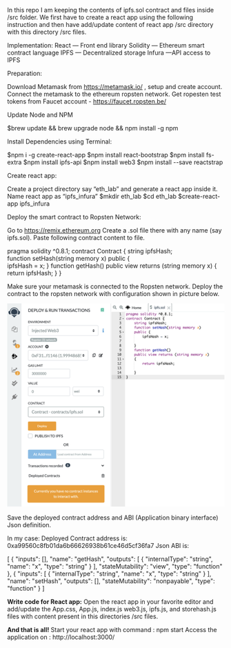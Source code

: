 In this repo I am keeping the contents of ipfs.sol contract and files inside /src folder. We first have to create a react app using the following instruction and then have add/update content of react app /src directory with this directory /src files.

Implementation:
React — Front end library
Solidity — Ethereum smart contract language
IPFS — Decentralized storage
Infura —API access to IPFS



Preparation: 

Download Metamask from https://metamask.io/ , setup and create account. Connect the metamask to the ethereum ropsten network.
Get ropesten test tokens from Faucet account - https://faucet.ropsten.be/ 

Update Node and NPM

$brew update && brew upgrade node && npm install -g npm

Install Dependencies using Terminal:

$npm i -g create-react-app
$npm install react-bootstrap
$npm install fs-extra
$npm install ipfs-api
$npm install web3
$npm install --save reactstrap

Create react app: 

Create a project directory say “eth_lab” and generate a react app inside it. Name react app as “ipfs_infura”
$mkdir eth_lab
$cd eth_lab
$create-react-app ipfs_infura

Deploy the smart contract to Ropsten Network:

Go to https://remix.ethereum.org
Create a .sol file there with any name (say ipfs.sol). Paste following contract content to file.

pragma solidity ^0.8.1;
contract Contract { 
string ipfsHash;  
function setHash(string memory x) 
public {   
 ipfsHash = x;
} 
function getHash() 
public view returns (string memory x) 
{   
return ipfsHash; 
}
}

Make sure your metamask is connected to the Ropsten network.
Deploy the contract to the ropsten network with configuration shown in picture below.

![alt text](https://github.com/rajjha/ipfs_infura/blob/master/Remix%20Contract%20Deploy.png?raw=true)

Save the deployed contract address and ABI (Application binary interface) Json definition.

In my case:
Deployed Contract address is: 0xa99560c8fb01da6b66626938b61ce46d5cf36fa7
Json ABI is: 


[    {
        "inputs": [],
        "name": "getHash",
        "outputs": [
            {
                "internalType": "string",
                "name": "x",
                "type": "string"
            }
        ],
        "stateMutability": "view",
        "type": "function"
    },
    {
        "inputs": [
            {
                "internalType": "string",
                "name": "x",
                "type": "string"
            }
        ],
        "name": "setHash",
        "outputs": [],
        "stateMutability": "nonpayable",
        "type": "function"
    }
]

**Write code for React app:**
Open the react app in your favorite editor and add/update the App.css, App.js, index.js web3.js, ipfs.js, and storehash.js files with content present in this directories /src files.

**And that is all!**
Start your react app with command : npm start
Access the application on : http://localhost:3000/ 
